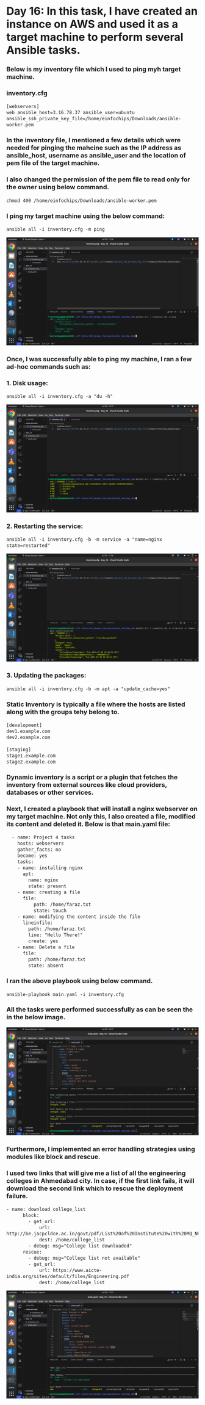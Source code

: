 # Day 16: In this task, I have created an instance on AWS and used it as a target machine to perform several Ansible tasks.

### Below is my inventory file which I used to ping myh target machine.

### inventory.cfg
```
[webservers]
web ansible_host=3.16.78.37 ansible_user=ubuntu ansible_ssh_private_key_file=/home/einfochips/Downloads/ansible-worker.pem
```
### In the inventory file, I mentioned a few details which were needed for pinging the mahcine such as the IP address as ansible_host, username as ansible_user and the location of pem file of the target machine.

### I also changed the permission of the pem file to read only for the owner using below command.

```
chmod 400 /home/einfochips/Downloads/ansible-worker.pem
```
### I ping my target machine using the below command:
```
ansible all -i inventory.cfg -m ping
```
![alt text](images/Day_16_Images/Image_1)

### Once, I was successfully able to ping my machine, I ran a few ad-hoc commands such as:

### 1. Disk usage:
```
ansible all -i inventory.cfg -a "du -h"
```
![alt text](images/Day_16_Images/Image_5)

### 2. Restarting the service:
```
ansible all -i inventory.cfg -b -m service -a "name=nginx state=restarted"
```
![alt text](images/Day_16_Images/Image_11)

### 3. Updating the packages:
```
ansible all -i inventory.cfg -b -m apt -a "update_cache=yes"
```

### Static Inventory is typically a file where the hosts are listed along with the groups tehy belong to.
```
[development]
dev1.example.com
dev2.example.com

[staging]
stage1.example.com
stage2.example.com
```
### Dynamic inventory is a script or a plugin that fetches the inventory from external sources like cloud providers, databases or other services.

### Next, I created a playbook that will install a nginx webserver on my target machine. Not only this, I also created a file, modified its content and deleted it. Below is that main.yaml file:

```
  - name: Project 4 tasks
    hosts: webservers
    gather_facts: no
    become: yes
    tasks:
    - name: installing nginx
      apt:
        name: nginx
        state: present
    - name: creating a file
      file:
          path: /home/faraz.txt
          state: touch
    - name: modifying the content inside the file
      lineinfile:
        path: /home/faraz.txt
        line: "Hello There!"
        create: yes
    - name: Delete a file
      file:
        path: /home/faraz.txt
        state: absent
```

### I ran the above playbook using below command.
```
ansible-playbook main.yaml -i inventory.cfg
```

### All the tasks were performed successfully as can be seen the in the below image.

![alt text](images/Day_16_Images/Image_8)

### Furthermore, I implemented an error handling strategies using modules like block and rescue.
### I used two links that will give me a list of all the engineering colleges in Ahmedabad city. In case, if the first link fails, it will download the second link which to rescue the deployment failure. 

```
- name: download college_list
      block:
        - get_url:
            url: http://be.jacpcldce.ac.in/govt/pdf/List%20of%20Institute%20with%20MQ_NRI%20and%20Entrance%20exam%20Bifurcation.pdf
            dest: /home/college_list
        - debug: msg="College list downloaded"
      rescue:
        - debug: msg="College list not available"
        - get_url:
            url: https://www.aicte-india.org/sites/default/files/Engineering.pdf
            dest: /home/college_list
```
![alt text](images/Day_16_Images/Image_10)

